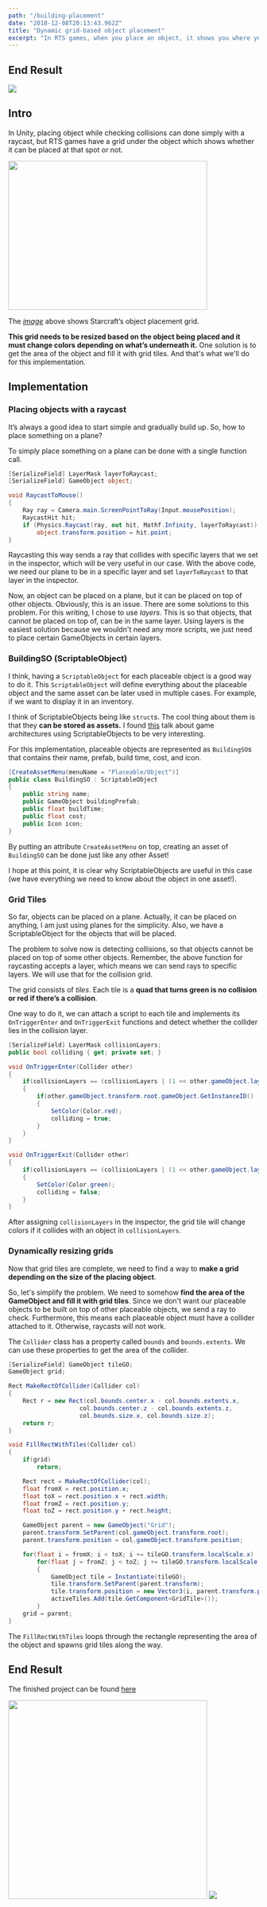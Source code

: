 ```yaml
---
path: "/building-placement"
date: "2018-12-08T20:13:43.962Z"
title: "Dynamic grid-based object placement"
excerpt: "In RTS games, when you place an object, it shows you where you can place it and where you cannot. In some games, like Starcraft, they have a grid that shows the collisions. This writing will go over on implementing a similar object placement."
---
```


## End Result

<img src="/static/images/object_placement.gif">

## Intro

In Unity, placing object while checking collisions can done simply with a raycast, but RTS games have a grid under the object which shows whether it can be placed at that spot or not.

<img src="/static/images/example-building-place.jpg" width="400px" height="300px">

The *[image](https://imgur.com/OmFT6)* above shows Starcraft’s object placement grid.

**This grid needs to be resized based on the object being placed and it must change colors depending on what’s underneath it.** One solution is to get the area of the object and fill it with grid tiles. And that's what we'll do for this implementation.

## Implementation

### Placing objects with a raycast

It’s always a good idea to start simple and gradually build up. So, how to place something on a plane?

To simply place something on a plane can be done with a single function call.

``` csharp
[SerializeField] LayerMask layerToRaycast;
[SerializeField] GameObject object;

void RaycastToMouse()
{
    Ray ray = Camera.main.ScreenPointToRay(Input.mousePosition);
    RaycastHit hit;
    if (Physics.Raycast(ray, out hit, Mathf.Infinity, layerToRaycast))
        object.transform.position = hit.point;
}
```

Raycasting this way sends a ray that collides with specific layers that we set in the inspector, which will be very useful in our case. With the above code, we need our plane to be in a specific layer and set `layerToRaycast` to that layer in the inspector.

Now, an object can be placed on a plane, but it can be placed on top of other objects. Obviously, this is an issue. There are some solutions to this problem. For this writing, I chose to use *layers*. This is so that objects, that cannot be placed on top of, can be in the same layer. Using layers is the easiest solution because we wouldn't need any more scripts, we just need to place certain GameObjects in certain layers.

### BuildingSO (ScriptableObject)

I think, having a `ScriptableObject` for each placeable object is a good way to do it. This `ScriptableObject` will define everything about the placeable object and the same asset can be later used in multiple cases. For example, if we want to display it in an inventory.

I think of ScriptableObjects being like `struct`s. The cool thing about them is that they **can be stored as assets.** I found [this](https://youtu.be/raQ3iHhE_Kk) talk about game architectures using ScriptableObjects to be very interesting.

For this implementation, placeable objects are represented as `BuildingSO`s that contains their name, prefab, build time, cost, and icon.

```csharp
[CreateAssetMenu(menuName = "Placeable/Object")]
public class BuildingSO : ScriptableObject
{
    public string name;
    public GameObject buildingPrefab;
    public float buildTime;
    public float cost;
    public Icon icon;
}
```

By putting an attribute `CreateAssetMenu` on top, creating an asset of `BuildingSO` can be done just like any other Asset!

I hope at this point, it is clear why ScriptableObjects are useful in this case (we have everything we need to know about the object in one asset!).

### Grid Tiles

So far, objects can be placed on a plane. Actually, it can be placed on anything, I am just using planes for the simplicity. Also, we have a ScriptableObject for the objects that will be placed.

The problem to solve now is detecting collisions, so that objects cannot be placed on top of some other objects. Remember, the above function for raycasting accepts a layer, which means we can send rays to specific layers. We will use that for the collision grid.

The grid consists of *tiles*. Each tile is a **quad that turns green is no collision or red if there’s a collision**.

One way to do it, we can attach a script to each tile and implements its `OnTriggerEnter` and `OnTriggerExit` functions and detect whether the collider lies in the collision layer.

```csharp
[SerializeField] LayerMask collisionLayers;
public bool colliding { get; private set; } 

void OnTriggerEnter(Collider other)
{
    if(collisionLayers == (collisionLayers | (1 << other.gameObject.layer)))
    {
        if(other.gameObject.transform.root.gameObject.GetInstanceID() != transform.root.gameObject.GetInstanceID())
        {
            SetColor(Color.red);
            colliding = true;
        }
    }
}

void OnTriggerExit(Collider other)
{
    if(collisionLayers == (collisionLayers | (1 << other.gameObject.layer)))
    {
        SetColor(Color.green);
        colliding = false;
    }
}
```

After assigning `collisionLayers` in the inspector, the grid tile will change colors if it collides with an object in `collisionLayers`.

### Dynamically resizing grids

Now that grid tiles are complete, we need to find a way to **make a grid depending on the size of the placing object**.

So, let's simplify the problem. We need to somehow **find the area of the GameObject and fill it with grid tiles**. Since we don't want our placeable objects to be built on top of other placeable objects, we send a ray to check. Furthermore, this means each placeable object must have a collider attached to it. Otherwise, raycasts will not work.

The `Collider` class has a property called `bounds` and `bounds.extents`. We can use these properties to get the area of the collider.

```csharp
[SerializeField] GameObject tileGO;
GameObject grid;

Rect MakeRectOfCollider(Collider col)
{
    Rect r = new Rect(col.bounds.center.x - col.bounds.extents.x,
                    col.bounds.center.z - col.bounds.extents.z,
                    col.bounds.size.x, col.bounds.size.z);
    return r;
}

void FillRectWithTiles(Collider col)
{
    if(grid)
        return;

    Rect rect = MakeRectOfCollider(col);
    float fromX = rect.position.x;
    float toX = rect.position.x + rect.width;
    float fromZ = rect.position.y;
    float toZ = rect.position.y + rect.height;

    GameObject parent = new GameObject("Grid");
    parent.transform.SetParent(col.gameObject.transform.root);
    parent.transform.position = col.gameObject.transform.position;

    for(float i = fromX; i < toX; i += tileGO.transform.localScale.x)
        for(float j = fromZ; j < toZ; j += tileGO.transform.localScale.y)
        {
            GameObject tile = Instantiate(tileGO);
            tile.transform.SetParent(parent.transform);
            tile.transform.position = new Vector3(i, parent.transform.position.y + 1, j);
            activeTiles.Add(tile.GetComponent<GridTile>());
        }
    grid = parent;
}
```

The `FillRectWithTiles` loops through the rectangle representing the area of the object and spawns grid tiles along the way.

## End Result

The finished project can be found [here](https://github.com/manlaig/object_placement)

<img src="/static/images/desert.gif" width="400px" height="400px">

<img src="https://i.imgflip.com/2prua5.gif"/>
